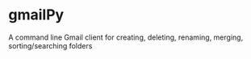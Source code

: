 gmailPy
=======

A command line Gmail client for creating, deleting, renaming, merging, sorting/searching folders
